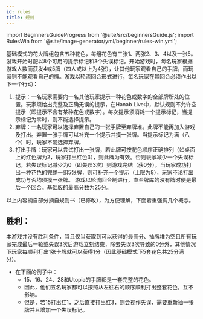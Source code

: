 ```yaml
---
id: rules
title: 规则
---
```

import BeginnersGuideProgress from '@site/src/beginnersGuide.js';
import RulesWin from '@site/image-generator/yml/beginner/rules-win.yml';

基础模式的花火牌组包含五种花色，每组花色有三张1、两张2、3、4以及一张5。游戏开始时配以8个可用的提示标记和3个失误标记。开始游戏时，每名玩家根据游戏人数而获发4或5牌（四人或以上为4张），让其他玩家观看自己的手牌，而玩家则不能观看自己的牌。游戏以轮流回合形式进行，每名玩家在其回合必须作出以下一个行动：
1. 提示：一名玩家需要向一名其他玩家提示一种花色或数字的全部牌所处的位置。玩家须给出完整及正确无误的提示，在Hanab Live中，默认规则不允许空提示（即提示不含有某种花色或数字）。每次提示须消耗一个提示标记，当提示标记为零时，则不能选择提示。
1. 弃牌：一名玩家可以选择弃置自己的一张手牌至弃牌堆。此牌不能再加入游戏及打出。弃置一张手牌可以补充一个提示并摸一张牌。当提示标记为满（八个）时，玩家不能选择弃牌。
1. 打出手牌：玩家可以尝试打出一张牌，若此牌可按花色顺序正确排列（如桌面上的红色牌为2，玩家打出红色3），则此牌为有效。否则玩家减少一个失误标记，若失误标记减少为0（即失误3次）则游戏完结（获0分）。当玩家成功打出一种花色的完整一组5张牌，则可补充一个提示（上限为8），玩家不论打出成功与否均须摸一张牌。
游戏以轮流回合制进行，直至牌库的没有牌时便是最后一个回合。基础版的最高分数为25分。

以上内容摘自部分摘自规则书（已修改），为方便理解，下面着重强调几个概念。

## 胜利：
本游戏并没有胜利条件，当且仅当获取到可以获得的最高分、抽牌堆为空且所有玩家完成最后一轮或失误3次后游戏立刻结束，除去失误3次导致的0分外，其他情况下玩家每顺利打出1张卡牌就可以获得1分（因此基础模式下5套花色共25分满分）。

- 在下面的例子中：
  - 15、16、24、28和Utopia的手牌都是一套完整的花色。
  - 因此，他们五名玩家都可以按照从左往右的顺序顺利打出整套花色，互不影响。
  - 但是，若15打出红1，之后直接打出红3，则会视作失误，需要重新抽一张牌并且增加一个失误标记。

<br />

<RulesWin />

